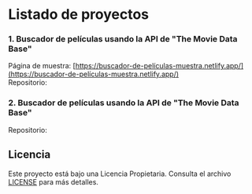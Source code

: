 # Listado de proyectos

### 1. Buscador de películas usando la API de "The Movie Data Base"  
Página de muestra: [https://buscador-de-películas-muestra.netlify.app/](https://buscador-de-películas-muestra.netlify.app/)  
Repositorio:  

### 2. Buscador de películas usando la API de "The Movie Data Base"  
Repositorio:  


## Licencia
Este proyecto está bajo una Licencia Propietaria. Consulta el archivo [LICENSE](./LICENSE.md) para más detalles.
